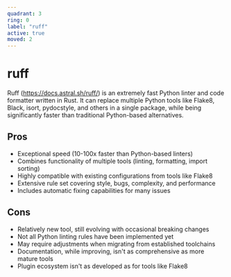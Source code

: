 ```yaml
---
quadrant: 3
ring: 0
label: "ruff"
active: true
moved: 2
---
```

# ruff

Ruff (https://docs.astral.sh/ruff/) is an extremely fast Python linter and code formatter written in Rust. It can replace multiple Python tools like Flake8, Black, isort, pydocstyle, and others in a single package, while being significantly faster than traditional Python-based alternatives.

## Pros
* Exceptional speed (10-100x faster than Python-based linters)
* Combines functionality of multiple tools (linting, formatting, import sorting)
* Highly compatible with existing configurations from tools like Flake8
* Extensive rule set covering style, bugs, complexity, and performance
* Includes automatic fixing capabilities for many issues
 
## Cons
* Relatively new tool, still evolving with occasional breaking changes
* Not all Python linting rules have been implemented yet
* May require adjustments when migrating from established toolchains
* Documentation, while improving, isn't as comprehensive as more mature tools
* Plugin ecosystem isn't as developed as for tools like Flake8

